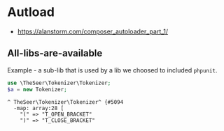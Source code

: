 # Autload

* https://alanstorm.com/composer_autoloader_part_1/

## All-libs-are-available

Example - a sub-lib that is used by a lib we choosed to included `phpunit`.

```php
use \TheSeer\Tokenizer\Tokenizer;
$a = new Tokenizer;
```
```
^ TheSeer\Tokenizer\Tokenizer^ {#5094
  -map: array:28 [
    "(" => "T_OPEN_BRACKET"
    ")" => "T_CLOSE_BRACKET"
```
